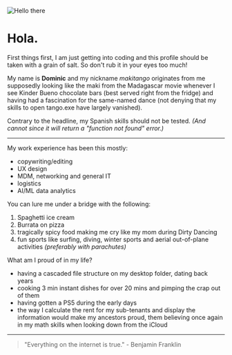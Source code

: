 ![Hello there](https://media4.giphy.com/media/xTiIzJSKB4l7xTouE8/giphy.gif?cid=ecf05e47dbyeogxqk85oa5tehr1tce15acxvdjgqglgyq8po&ep=v1_gifs_search&rid=giphy.gif&ct=g)
# Hola.
First things first, I am just getting into coding and this profile should be taken with a grain of salt. So don't rub it in your eyes too much!

My name is **Dominic** and my nickname _makitango_ originates from me supposedly looking like the maki from the Madagascar movie whenever I see Kinder Bueno chocolate bars (best served right from the fridge) and having had a fascination for the same-named dance (not denying that my skills to open tango.exe have largely vanished).

Contrary to the headline, my Spanish skills should not be tested. _(And cannot since it will return a "function not found" error.)_

---
My work experience has been this mostly:
- copywriting/editing
- UX design
- MDM, networking and general IT
- logistics
- AI/ML data analytics

You can lure me under a bridge with the following:
1. Spaghetti ice cream
2. Burrata on pizza
3. tragically spicy food making me cry like my mom during Dirty Dancing
4. fun sports like surfing, diving, winter sports and aerial out-of-plane activities _(preferably with parachutes)_

What am I proud of in my life?
- having a cascaded file structure on my desktop folder, dating back years
- cooking 3 min instant dishes for over 20 mins and pimping the crap out of them
- having gotten a PS5 during the early days
- the way I calculate the rent for my sub-tenants and display the information would make my ancestors proud, them believing once again in my math skills when looking down from the iCloud
---
>"Everything on the internet is true." - Benjamin Franklin
